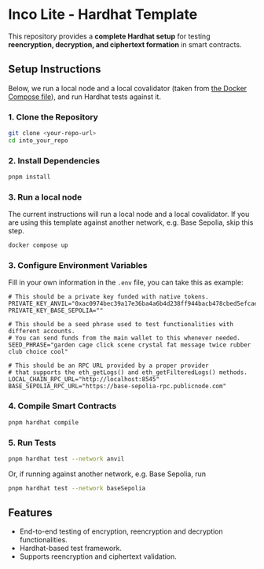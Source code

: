 # **Inco Lite - Hardhat Template**

This repository provides a **complete Hardhat setup** for testing **reencryption, decryption, and ciphertext formation** in smart contracts.

## **Setup Instructions**

Below, we run a local node and a local covalidator (taken from [the Docker Compose file](./docker-compose.yaml)), and run Hardhat tests against it.

### **1. Clone the Repository**

```sh
git clone <your-repo-url>
cd into_your_repo
```

### **2. Install Dependencies**

```sh
pnpm install
```

### **3. Run a local node**

The current instructions will run a local node and a local covalidator. If you are using this template against another network, e.g. Base Sepolia, skip this step.

```sh
docker compose up
```

### **3. Configure Environment Variables**

Fill in your own information in the `.env` file, you can take this as example:

```plaintext
# This should be a private key funded with native tokens.
PRIVATE_KEY_ANVIL="0xac0974bec39a17e36ba4a6b4d238ff944bacb478cbed5efcae784d7bf4f2ff80"
PRIVATE_KEY_BASE_SEPOLIA=""

# This should be a seed phrase used to test functionalities with different accounts.
# You can send funds from the main wallet to this whenever needed.
SEED_PHRASE="garden cage click scene crystal fat message twice rubber club choice cool"

# This should be an RPC URL provided by a proper provider
# that supports the eth_getLogs() and eth_getFilteredLogs() methods.
LOCAL_CHAIN_RPC_URL="http://localhost:8545"
BASE_SEPOLIA_RPC_URL="https://base-sepolia-rpc.publicnode.com"
```

### **4. Compile Smart Contracts**

```sh
pnpm hardhat compile
```

### **5. Run Tests**

```sh
pnpm hardhat test --network anvil
```

Or, if running against another network, e.g. Base Sepolia, run

```sh
pnpm hardhat test --network baseSepolia
```

## **Features**

- End-to-end testing of encryption, reencryption and decryption functionalities.
- Hardhat-based test framework.
- Supports reencryption and ciphertext validation.
